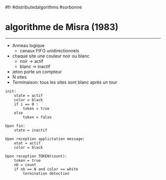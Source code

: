 #fr #distributedalgorithms #sorbonne 
# algorithme de Misra (1983)
---
+ Anneau logique
	+ canaux FIFO unidirectionnels
+ chaque site une couleur noir ou blanc
	+ noir -> actif
	+ blanc -> inactif
+ jeton porte un compteur
+ N sites
+ Terminaison: tous les sites sont blanc après un tour
```
init:
	state = actif
	color = black
	if i == 0 :
		token = true
	else
		token = false

Upon fin:
	state = inactif

Upon reception applictation message:
	etat = actif
	color = black

Upon reception TOKEN(count):
	token = true
	nb = count
	if nb == N and color == white
		termination detection


```


